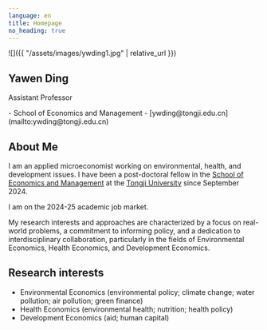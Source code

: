 ```yaml
---
language: en
title: Homepage
no_heading: true
---
```

<div class="row">
<div class="col-md-4" markdown="1">
<div class="site-personal-heading" markdown="1">
![]({{ "/assets/images/ywding1.jpg" | relative_url }})

## Yawen Ding

Assistant Professor
</div>
<div class="site-personal-info" markdown="1">
- <span class="icon icon-office"></span> School of Economics and Management
- <span class="icon icon-mail"></span> [ywding@tongji.edu.cn](mailto:ywding@tongji.edu.cn) 
</div>
</div>
<div class="col-md-8" markdown="1">

## About Me

I am an applied microeconomist working on environmental, health, and development issues. I have been a post-doctoral fellow in the [School of Economics and Management](https://sem.tongji.edu.cn/semch/) at the [Tongji University](https://www.tongji.edu.cn/) since September 2024. 

I am on the 2024-25 academic job market.

My research interests and approaches are characterized by a focus on real-world problems, a commitment to informing policy, and a dedication to interdisciplinary collaboration, particularly in the fields of Environmental Economics, Health Economics, and Development Economics.

## Research interests

- Environmental Economics (environmental policy; climate change; water pollution; air pollution; green finance)
- Health Economics (environmental health; nutrition; health policy)
- Development Economics (aid; human capital)
